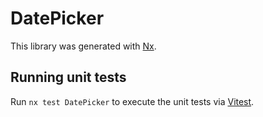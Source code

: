 # DatePicker

This library was generated with [Nx](https://nx.dev).

## Running unit tests

Run `nx test DatePicker` to execute the unit tests via [Vitest](https://vitest.dev/).
